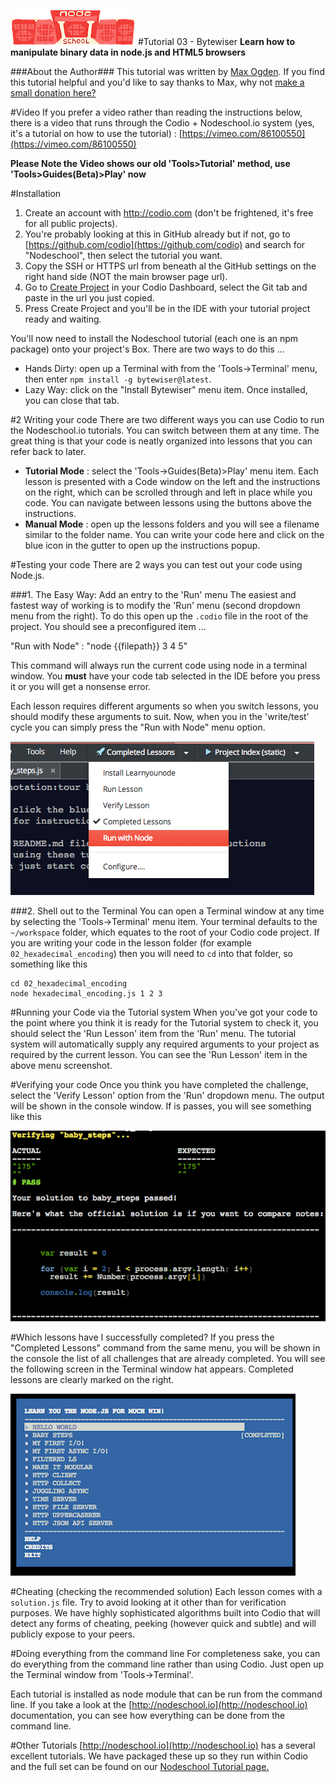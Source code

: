 [![nodeschool-logo](.guides/stuff/nodeschool.png)](http://nodeschool.io)
#Tutorial 03 - Bytewiser
**Learn how to manipulate binary data in node.js and HTML5 browsers**

###About the Author###
This tutorial was written by [Max Ogden](https://github.com/maxogden). If you find this tutorial helpful and you'd like to say thanks to Max, why not [make a small donation here?](https://www.gittip.com/maxogden)

#Video
If you prefer a video rather than reading the instructions below, there is a video that runs through the Codio + Nodeschool.io system (yes, it's a tutorial on how to use the tutorial) : [https://vimeo.com/86100550](https://vimeo.com/86100550)

**Please Note the Video shows our old 'Tools>Tutorial' method, use 'Tools>Guides(Beta)>Play' now**

#Installation
1. Create an account with http://codio.com (don't be frightened, it's free for all public projects).
1. You're probably looking at this in GitHub already but if not, go to [https://github.com/codio](https://github.com/codio) and search for "Nodeschool", then select the tutorial you want.
2. Copy the SSH or HTTPS url from beneath al the GitHub settings on the right hand side (NOT the main browser page url).
3. Go to [Create Project](https://codio.com/s/docs/console/creating/) in your Codio Dashboard, select the Git tab and paste in the url you just copied.
4. Press Create Project and you'll be in the IDE with your tutorial project ready and waiting.

You'll now need to install the Nodeschool tutorial (each one is an npm package) onto your project's Box. There are two ways to do this ...

- Hands Dirty: open up a Terminal with from the 'Tools->Terminal' menu, then enter `npm install -g bytewiser@latest`.
- Lazy Way: click on the "Install Bytewiser" menu item. Once installed, you can close that tab.


#2 Writing your code
There are two different ways you can use Codio to run the Nodeschool.io tutorials. You can switch between them at any time. The great thing is that your code is neatly organized into lessons that you can refer back to later.

- **Tutorial Mode** :  select the 'Tools->Guides(Beta)>Play' menu item. Each lesson is presented with a Code window on the left and the instructions on the right, which can be scrolled through and left in place while you code. You can navigate between lessons using the buttons above the instructions.
- **Manual Mode** : open up the lessons folders and you will see a filename similar to the folder name. You can write your code here and click on the blue icon in the gutter to open up the instructions popup.


#Testing your code
There are 2 ways you can test out your code using Node.js.

###1. The Easy Way: Add an entry to the 'Run' menu
The easiest and fastest way of working is to modify the 'Run' menu (second dropdown menu from the right). To do this open up the `.codio` file in the root of the project. You should see a preconfigured item ...

  "Run with Node" : "node {{filepath}} 3 4 5"

This command will always run the current code using node in a terminal window. You **must** have your code tab selected in the IDE before you press it or you will get a nonsense error. 

Each lesson requires different arguments so when you switch lessons, you should modify these arguments to suit. Now, when you in the 'write/test' cycle you can simply press the "Run with Node" menu option. 

![instructions](.guides/stuff/menu.png)

###2. Shell out to the Terminal
You can open a Terminal window at any time by selecting the 'Tools->Terminal' menu item. Your terminal defaults to the `~/workspace` folder, which equates to the root of your Codio code project. If you are writing your code in the lesson folder (for example `02_hexadecimal_encoding`) then you will need to `cd` into that folder, so something like this

    cd 02_hexadecimal_encoding
    node hexadecimal_encoding.js 1 2 3

#Running your Code via the Tutorial system
When you've got your code to the point where you think it is ready for the Tutorial system to check it, you should select the 'Run Lesson' item from the 'Run' menu. The tutorial system will automatically supply any required arguments to your project as required by the current lesson. You can see the 'Run Lesson' item in the above menu screenshot.

#Verifying your code
Once you think you have completed the challenge, select the 'Verify Lesson' option from the 'Run' dropdown menu. The output will be shown in the console window. If is passes, you will see something like this

![Passed](.guides/stuff/passed.png)

#Which lessons have I successfully completed?
If you press the "Completed Lessons" command from the same menu, you will be shown in the console the list of all challenges that are already completed. You will see the following screen in the Terminal window hat appears. Completed lessons are clearly marked on the right.

![Passed](.guides/stuff/completed.png)

#Cheating (checking the recommended solution)
Each lesson comes with a `solution.js` file. Try to avoid looking at it other than for verification purposes. We have highly sophisticated algorithms built into Codio that will detect any forms of cheating, peeking (however quick and subtle) and will publicly expose to your peers.

#Doing everything from the command line
For completeness sake, you can do everything from the command line rather than using Codio. Just open up the Terminal window from 'Tools->Terminal'.

Each tutorial is installed as node module that can be run from the command line. If you take a look at the [http://nodeschool.io](http://nodeschool.io) documentation, you can see how everything can be done from the command line.

#Other Tutorials
[http://nodeschool.io](http://nodeschool.io) has a several excellent tutorials. We have packaged these up so they run within Codio and the full set can be found on our [Nodeschool Tutorial page.](http://codio.com/tutorials)

